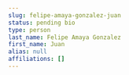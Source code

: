 ```yaml
---
slug: felipe-amaya-gonzalez-juan
status: pending bio
type: person
last_name: Felipe Amaya Gonzalez
first_name: Juan
alias: null
affiliations: []
---
```


